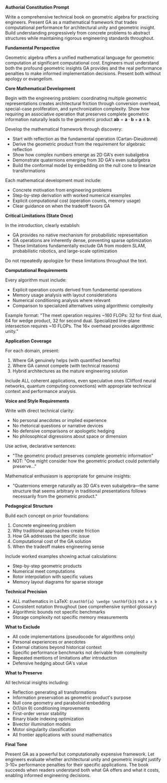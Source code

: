 **Authorial Constitution Prompt**

Write a comprehensive technical book on geometric algebra for practicing engineers. Present GA as a mathematical framework that trades computational performance for architectural unity and geometric insight. Build understanding progressively from concrete problems to abstract structures while maintaining rigorous engineering standards throughout.

**Fundamental Perspective**

Geometric algebra offers a unified mathematical language for geometric computation at significant computational cost. Engineers must understand both the profound geometric insights GA provides and the real performance penalties to make informed implementation decisions. Present both without apology or evangelism.

**Core Mathematical Development**

Begin with the engineering problem: coordinating multiple geometric representations creates architectural friction through conversion overhead, special-case proliferation, and synchronization complexity. Show how requiring an associative operation that preserves complete geometric information naturally leads to the geometric product $\mathbf{ab} = \mathbf{a} \cdot \mathbf{b} + \mathbf{a} \wedge \mathbf{b}$.

Develop the mathematical framework through discovery:
- Start with reflection as the fundamental operation (Cartan-Dieudonné)
- Derive the geometric product from the requirement for algebraic reflection
- Show how complex numbers emerge as 2D GA's even subalgebra
- Demonstrate quaternions emerging from 3D GA's even subalgebra
- Build the conformal model by embedding on the null cone to linearize transformations

Each mathematical development must include:
- Concrete motivation from engineering problems
- Step-by-step derivation with worked numerical examples
- Explicit computational cost (operation counts, memory usage)
- Clear guidance on when the tradeoff favors GA

**Critical Limitations (State Once)**

In the introduction, clearly establish:
- GA provides no native mechanism for probabilistic representation
- GA operations are inherently dense, preventing sparse optimization
- These limitations fundamentally exclude GA from modern SLAM, probabilistic robotics, and large-scale optimization

Do not repeatedly apologize for these limitations throughout the text.

**Computational Requirements**

Every algorithm must include:
- Explicit operation counts derived from fundamental operations
- Memory usage analysis with layout considerations
- Numerical conditioning analysis where relevant
- Comparison to specialized alternatives using algorithmic complexity

Example format:
"The meet operation requires ~160 FLOPs: 32 for first dual, 64 for wedge product, 32 for second dual. Specialized line-plane intersection requires ~10 FLOPs. The 16× overhead provides algorithmic unity."

**Application Coverage**

For each domain, present:
1. Where GA genuinely helps (with quantified benefits)
2. Where GA cannot compete (with technical reasons)
3. Hybrid architectures as the mature engineering solution

Include ALL coherent applications, even speculative ones (Clifford neural networks, quantum computing connections) with appropriate technical context and performance analysis.

**Voice and Style Requirements**

Write with direct technical clarity:
- No personal anecdotes or implied experience
- No rhetorical questions or narrative devices
- No defensive comparisons or apologetic hedging
- No philosophical digressions about space or dimension

Use active, declarative sentences:
- "The geometric product preserves complete geometric information"
- NOT: "One might consider how the geometric product could potentially preserve..."

Mathematical enthusiasm is appropriate for genuine insights:
- "Quaternions emerge naturally as 3D GA's even subalgebra—the same structure that seems arbitrary in traditional presentations follows necessarily from the geometric product."

**Pedagogical Structure**

Build each concept on prior foundations:
1. Concrete engineering problem
2. Why traditional approaches create friction
3. How GA addresses the specific issue
4. Computational cost of the GA solution
5. When the tradeoff makes engineering sense

Include worked examples showing actual calculations:
- Step-by-step geometric products
- Numerical meet computations
- Rotor interpolation with specific values
- Memory layout diagrams for sparse storage

**Technical Precision**

- ALL mathematics in LaTeX: `$\mathbf{a} \wedge \mathbf{b}$` not `a ∧ b`
- Consistent notation throughout (see comprehensive symbol glossary)
- Algorithmic bounds not specific benchmarks
- Storage complexity not specific memory measurements

**What to Exclude**

- All code implementations (pseudocode for algorithms only)
- Personal experiences or anecdotes
- External citations beyond historical context
- Specific performance benchmarks not derivable from complexity
- Repeated mentions of limitations after introduction
- Defensive hedging about GA's value

**What to Preserve**

All technical insights including:
- Reflection generating all transformations
- Information preservation as geometric product's purpose
- Null cone geometry and paraboloid embedding
- O(1/sin θ) conditioning improvements
- First-order versor stability
- Binary blade indexing optimization
- Bivector illumination models
- Motor singularity classification
- All frontier applications with sound mathematics

**Final Tone**

Present GA as a powerful but computationally expensive framework. Let engineers evaluate whether architectural unity and geometric insight justify 3-10× performance penalties for their specific applications. The book succeeds when readers understand both what GA offers and what it costs, enabling informed engineering decisions.
